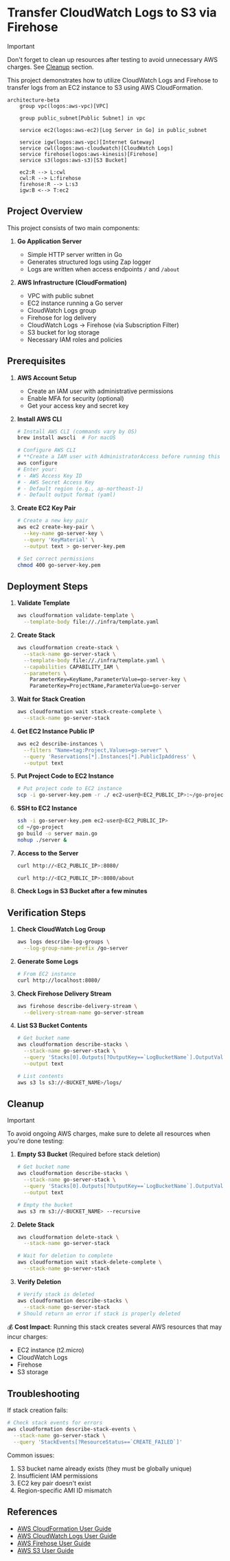 # Transfer CloudWatch Logs to S3 via Firehose

> [!IMPORTANT]
> Don't forget to clean up resources after testing to avoid unnecessary AWS charges. See [Cleanup](#cleanup) section.

This project demonstrates how to utilize CloudWatch Logs and Firehose to transfer logs from an EC2 instance to S3 using AWS CloudFormation.

```mermaid
architecture-beta
    group vpc(logos:aws-vpc)[VPC]

    group public_subnet[Public Subnet] in vpc

    service ec2(logos:aws-ec2)[Log Server in Go] in public_subnet

    service igw(logos:aws-vpc)[Internet Gateway]
    service cwl(logos:aws-cloudwatch)[CloudWatch Logs]
    service firehose(logos:aws-kinesis)[Firehose]
    service s3(logos:aws-s3)[S3 Bucket]

    ec2:R --> L:cwl
    cwl:R --> L:firehose
    firehose:R --> L:s3
    igw:B <--> T:ec2
```

## Project Overview

This project consists of two main components:

1. **Go Application Server**
   - Simple HTTP server written in Go
   - Generates structured logs using Zap logger
   - Logs are written when access endpoints `/` and `/about`

2. **AWS Infrastructure (CloudFormation)**
   - VPC with public subnet
   - EC2 instance running a Go server
   - CloudWatch Logs group
   - Firehose for log delivery
   - CloudWatch Logs → Firehose (via Subscription Filter)
   - S3 bucket for log storage
   - Necessary IAM roles and policies

## Prerequisites

1. **AWS Account Setup**
   - Create an IAM user with administrative permissions
   - Enable MFA for security (optional)
   - Get your access key and secret key

2. **Install AWS CLI**
   ```bash
   # Install AWS CLI (commands vary by OS)
   brew install awscli  # For macOS

   # Configure AWS CLI
   # **Create a IAM user with AdministratorAccess before running this command**
   aws configure
   # Enter your:
   # - AWS Access Key ID
   # - AWS Secret Access Key
   # - Default region (e.g., ap-northeast-1)
   # - Default output format (yaml)
   ```

3. **Create EC2 Key Pair**
   ```bash
   # Create a new key pair
   aws ec2 create-key-pair \
     --key-name go-server-key \
     --query 'KeyMaterial' \
     --output text > go-server-key.pem

   # Set correct permissions
   chmod 400 go-server-key.pem
   ```

## Deployment Steps

1. **Validate Template**
   ```bash
   aws cloudformation validate-template \
     --template-body file://./infra/template.yaml
   ```

2. **Create Stack**
   ```bash
   aws cloudformation create-stack \
     --stack-name go-server-stack \
     --template-body file://./infra/template.yaml \
     --capabilities CAPABILITY_IAM \
     --parameters \
       ParameterKey=KeyName,ParameterValue=go-server-key \
       ParameterKey=ProjectName,ParameterValue=go-server
   ```

3. **Wait for Stack Creation**
   ```bash
   aws cloudformation wait stack-create-complete \
     --stack-name go-server-stack
   ```

4. **Get EC2 Instance Public IP**
   ```bash
   aws ec2 describe-instances \
     --filters "Name=tag:Project,Values=go-server" \
     --query 'Reservations[*].Instances[*].PublicIpAddress' \
     --output text
   ```

5. **Put Project Code to EC2 Instance**
    ```bash
    # Put project code to EC2 instance
    scp -i go-server-key.pem -r ./ ec2-user@<EC2_PUBLIC_IP>:~/go-project
    ```

6. **SSH to EC2 Instance**
   ```bash
   ssh -i go-server-key.pem ec2-user@<EC2_PUBLIC_IP>
   cd ~/go-project
   go build -o server main.go
   nohup ./server &
   ```

7. **Access to the Server**
   ```bash
   curl http://<EC2_PUBLIC_IP>:8080/

   curl http://<EC2_PUBLIC_IP>:8080/about
   ```

8. **Check Logs in S3 Bucket after a few minutes**

## Verification Steps

1. **Check CloudWatch Log Group**
   ```bash
   aws logs describe-log-groups \
     --log-group-name-prefix /go-server
   ```

2. **Generate Some Logs**
   ```bash
   # From EC2 instance
   curl http://localhost:8080/
   ```

3. **Check Firehose Delivery Stream**
   ```bash
   aws firehose describe-delivery-stream \
     --delivery-stream-name go-server-stream
   ```

4. **List S3 Bucket Contents**
   ```bash
   # Get bucket name
   aws cloudformation describe-stacks \
     --stack-name go-server-stack \
     --query 'Stacks[0].Outputs[?OutputKey==`LogBucketName`].OutputValue' \
     --output text

   # List contents
   aws s3 ls s3://<BUCKET_NAME>/logs/
   ```

## Cleanup

> [!IMPORTANT]
> To avoid ongoing AWS charges, make sure to delete all resources when you're done testing:

1. **Empty S3 Bucket** (Required before stack deletion)
   ```bash
   # Get bucket name
   aws cloudformation describe-stacks \
     --stack-name go-server-stack \
     --query 'Stacks[0].Outputs[?OutputKey==`LogBucketName`].OutputValue' \
     --output text

   # Empty the bucket
   aws s3 rm s3://<BUCKET_NAME> --recursive
   ```

2. **Delete Stack**
   ```bash
   aws cloudformation delete-stack \
     --stack-name go-server-stack

   # Wait for deletion to complete
   aws cloudformation wait stack-delete-complete \
     --stack-name go-server-stack
   ```

3. **Verify Deletion**
   ```bash
   # Verify stack is deleted
   aws cloudformation describe-stacks \
     --stack-name go-server-stack
   # Should return an error if stack is properly deleted
   ```

💰 **Cost Impact**: Running this stack creates several AWS resources that may incur charges:
- EC2 instance (t2.micro)
- CloudWatch Logs
- Firehose
- S3 storage

## Troubleshooting

If stack creation fails:
```bash
# Check stack events for errors
aws cloudformation describe-stack-events \
  --stack-name go-server-stack \
  --query 'StackEvents[?ResourceStatus==`CREATE_FAILED`]'
```

Common issues:
1. S3 bucket name already exists (they must be globally unique)
2. Insufficient IAM permissions
3. EC2 key pair doesn't exist
4. Region-specific AMI ID mismatch


## References

- [AWS CloudFormation User Guide](https://docs.aws.amazon.com/AWSCloudFormation/latest/UserGuide/Welcome.html)
- [AWS CloudWatch Logs User Guide](https://docs.aws.amazon.com/AmazonCloudWatch/latest/logs/WhatIsCloudWatchLogs.html)
- [AWS Firehose User Guide](https://docs.aws.amazon.com/firehose/latest/dev/what-is-this-service.html)
- [AWS S3 User Guide](https://docs.aws.amazon.com/s3/index.html)
